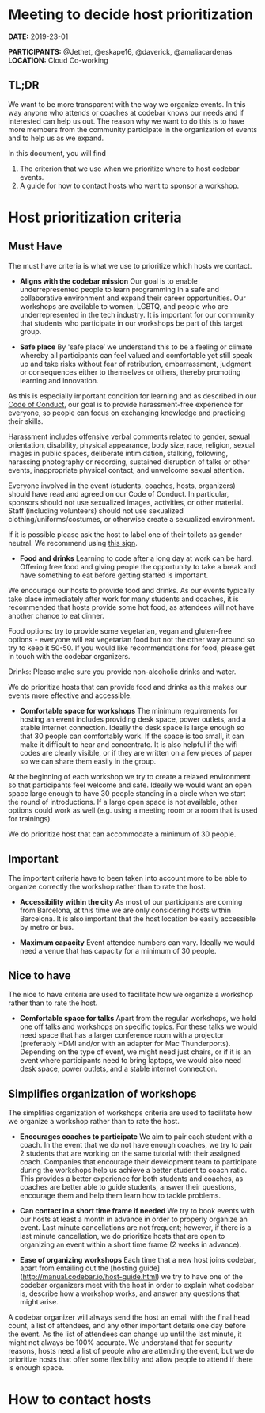 # Meeting to decide host prioritization

**DATE:** 2019-23-01

**PARTICIPANTS:** @Jethet, @eskape16, @daverick, @amaliacardenas
**LOCATION:** Cloud Co-working

## TL;DR
We want to be more transparent with the way we organize events. In this way anyone who attends or coaches at codebar knows our needs and if interested can help us out. The reason why we want to do this is to have more members from the community participate in the organization of events and to help us as we expand.

In this document, you will find
1. The criterion that we use when we prioritize where to host codebar events.
2. A guide for how to contact hosts who want to sponsor a workshop.

# Host prioritization criteria

## Must Have
The must have criteria is what we use to prioritize which hosts we contact.

* **Aligns with the codebar mission** Our goal is to enable underrepresented people to learn programming in a safe and collaborative environment and expand their career opportunities. Our workshops are available to women, LGBTQ, and people who are underrepresented in the tech industry. It is important for our community that students who participate in our workshops be part of this target group.

* **Safe place** By 'safe place’ we understand this to be a feeling or climate whereby all participants can feel valued and comfortable yet still speak up and take risks without fear of retribution, embarrassment, judgment or consequences either to themselves or others, thereby promoting learning and innovation.

 As this is especially important condition for learning and as described in our [Code of Conduct](https://codebar.io/code-of-conduct), our goal is to provide harassment-free experience for everyone, so people can focus on exchanging knowledge and practicing their skills.

 Harassment includes offensive verbal comments related to gender, sexual orientation, disability, physical appearance, body size, race, religion, sexual images in public spaces, deliberate intimidation, stalking, following, harassing photography or recording, sustained disruption of talks or other events, inappropriate physical contact, and unwelcome sexual attention.

 Everyone involved in the event (students, coaches, hosts, organizers) should have read and agreed on our Code of Conduct. In particular, sponsors should not use sexualized images, activities, or other material. Staff (including volunteers) should not use sexualized clothing/uniforms/costumes, or otherwise create a sexualized environment.

 If it is possible please ask the host to label one of their toilets as gender neutral. We recommend using [this sign](https://www.uua.org/sites/live-new.uua.org/files/documents/lgbtq/gender_neutral_bathroom_11x17.pdf).

* **Food and drinks**
Learning to code after a long day at work can be hard. Offering free food and giving people the opportunity to take a break and have something to eat before getting started is important.  

 We encourage our hosts to provide food and drinks. As our events typically take place immediately after work for many students and coaches, it is recommended that hosts provide some hot food, as attendees will not have another chance to eat dinner.

 Food options: try to provide some vegetarian, vegan and gluten-free options - everyone will eat vegetarian food but not the other way around so try to keep it 50-50. If you would like recommendations for food, please get in touch with the codebar organizers.

 Drinks: Please make sure you provide non-alcoholic drinks and water.

 We do prioritize hosts that can provide food and drinks as this makes our events more effective and accessible.

* **Comfortable space for workshops**
The minimum requirements for hosting an event includes providing desk space, power outlets, and a stable internet connection. Ideally the desk space is large enough so that 30 people can comfortably work. If the space is too small, it can make it difficult to hear and concentrate. It is also helpful if the wifi codes are clearly visible, or if they are written on a few pieces of paper so we can share them easily in the group.

 At the beginning of each workshop we try to create a relaxed environment so that participants feel welcome and safe. Ideally we would want an open space large enough to have 30 people standing in a circle when we start the round of introductions. If a large open space is not available, other options could work as well (e.g. using a meeting room or a room that is used for trainings).

 We do prioritize host that can accommodate a minimum of 30 people.


## Important
The important criteria have to been taken into account more to be able to organize correctly the workshop rather than to rate the host.

* **Accessibility within the city**
As most of our participants are coming from Barcelona, at this time we are only considering hosts within Barcelona. It is also important that the host location be easily accessible by metro or bus.

* **Maximum capacity**
Event attendee numbers can vary. Ideally we would need a venue that has capacity for a minimum of 30 people.

## Nice to have
The nice to have criteria are used to facilitate how we organize a workshop rather than to rate the host.
* **Comfortable space for talks**
Apart from the regular workshops, we hold one off talks and workshops on specific topics. For these talks we would need space that has a larger conference room with a projector (preferably HDMI and/or with an adapter for Mac Thunderports). Depending on the type of event, we might need just chairs, or if it is an event where participants need to bring laptops, we would also need desk space, power outlets, and a stable internet connection.

## Simplifies organization of workshops
The simplifies organization of workshops criteria are used to facilitate how we organize a workshop rather than to rate the host.
* **Encourages coaches to participate**
We aim to pair each student with a coach. In the event that we do not have enough coaches, we try to pair 2 students that are working on the same tutorial with their assigned coach. Companies that encourage their development team to participate during the workshops help us achieve a better student to coach ratio. This provides a better experience for both students and coaches, as  coaches are better able to guide students, answer their questions, encourage them and help them learn how to tackle problems.

* **Can contact in a short time frame if needed**
We try to book events with our hosts at least a month in advance in order to properly organize an event. Last minute cancellations are not frequent; however, if there is a last minute cancellation, we do prioritize hosts that are open to organizing an event within a short time frame (2 weeks in advance).    

* **Ease of organizing workshops**
Each time that a new host joins codebar, apart from emailing out the [hosting guide] (http://manual.codebar.io/host-guide.html) we try to have one of the codebar organizers meet with the host in order to explain what codebar is, describe how a workshop works, and answer any questions that might arise.

 A codebar organizer will always send the host an email with the final head count, a list of attendees, and any other important details one day before the event. As the list of attendees can change up until the last minute, it might not always be 100% accurate. We understand that for security reasons, hosts need a list of people who are attending the event, but we do prioritize hosts that offer some flexibility and allow people to attend if there is enough space.  


# How to contact hosts
